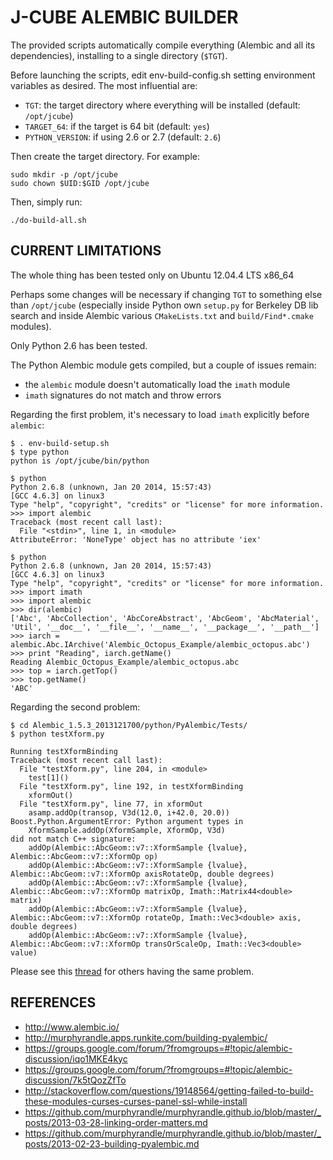J-CUBE ALEMBIC BUILDER
======================

The provided scripts automatically compile everything (Alembic and all its dependencies),
installing to a single directory (`$TGT`).

Before launching the scripts, edit env-build-config.sh setting environment variables as desired.
The most influential are:

* `TGT`: the target directory where everything will be installed (default: `/opt/jcube`)
* `TARGET_64`: if the target is 64 bit (default: `yes`)
* `PYTHON_VERSION`: if using 2.6 or 2.7 (default: `2.6`)

Then create the target directory. For example:

	sudo mkdir -p /opt/jcube
	sudo chown $UID:$GID /opt/jcube

Then, simply run:

	./do-build-all.sh


CURRENT LIMITATIONS
-------------------

The whole thing has been tested only on Ubuntu 12.04.4 LTS x86_64

Perhaps some changes will be necessary if changing `TGT` to something else than `/opt/jcube`
(especially inside Python own `setup.py` for Berkeley DB lib search and inside Alembic
various `CMakeLists.txt` and `build/Find*.cmake` modules).

Only Python 2.6 has been tested.

The Python Alembic module gets compiled, but a couple of issues remain:

* the `alembic` module doesn't automatically load the `imath` module
* `imath` signatures do not match and throw errors

Regarding the first problem, it's necessary to load `imath` explicitly before `alembic`:

	$ . env-build-setup.sh
	$ type python
	python is /opt/jcube/bin/python

	$ python
	Python 2.6.8 (unknown, Jan 20 2014, 15:57:43)
	[GCC 4.6.3] on linux3
	Type "help", "copyright", "credits" or "license" for more information.
	>>> import alembic
	Traceback (most recent call last):
	  File "<stdin>", line 1, in <module>
	AttributeError: 'NoneType' object has no attribute 'iex'

	$ python
	Python 2.6.8 (unknown, Jan 20 2014, 15:57:43)
	[GCC 4.6.3] on linux3
	Type "help", "copyright", "credits" or "license" for more information.
	>>> import imath
	>>> import alembic
	>>> dir(alembic)
	['Abc', 'AbcCollection', 'AbcCoreAbstract', 'AbcGeom', 'AbcMaterial', 'Util', '__doc__', '__file__', '__name__', '__package__', '__path__']
	>>> iarch = alembic.Abc.IArchive('Alembic_Octopus_Example/alembic_octopus.abc')
	>>> print "Reading", iarch.getName()
	Reading Alembic_Octopus_Example/alembic_octopus.abc
	>>> top = iarch.getTop()
	>>> top.getName()
	'ABC'

Regarding the second problem:

	$ cd Alembic_1.5.3_2013121700/python/PyAlembic/Tests/
	$ python testXform.py

	Running testXformBinding
	Traceback (most recent call last):
	  File "testXform.py", line 204, in <module>
	    test[1]()
	  File "testXform.py", line 192, in testXformBinding
	    xformOut()
	  File "testXform.py", line 77, in xformOut
	    asamp.addOp(transop, V3d(12.0, i+42.0, 20.0))
	Boost.Python.ArgumentError: Python argument types in
	    XformSample.addOp(XformSample, XformOp, V3d)
	did not match C++ signature:
	    addOp(Alembic::AbcGeom::v7::XformSample {lvalue}, Alembic::AbcGeom::v7::XformOp op)
	    addOp(Alembic::AbcGeom::v7::XformSample {lvalue}, Alembic::AbcGeom::v7::XformOp axisRotateOp, double degrees)
	    addOp(Alembic::AbcGeom::v7::XformSample {lvalue}, Alembic::AbcGeom::v7::XformOp matrixOp, Imath::Matrix44<double> matrix)
	    addOp(Alembic::AbcGeom::v7::XformSample {lvalue}, Alembic::AbcGeom::v7::XformOp rotateOp, Imath::Vec3<double> axis, double degrees)
	    addOp(Alembic::AbcGeom::v7::XformSample {lvalue}, Alembic::AbcGeom::v7::XformOp transOrScaleOp, Imath::Vec3<double> value)

Please see this [thread](https://groups.google.com/forum/?fromgroups=#!topic/alembic-discussion/7k5tQozZfTo) for others having the same problem.


REFERENCES
----------

* http://www.alembic.io/
* http://murphyrandle.apps.runkite.com/building-pyalembic/
* https://groups.google.com/forum/?fromgroups=#!topic/alembic-discussion/iqo1MKE4kyc
* https://groups.google.com/forum/?fromgroups=#!topic/alembic-discussion/7k5tQozZfTo
* http://stackoverflow.com/questions/19148564/getting-failed-to-build-these-modules-curses-curses-panel-ssl-while-install
* https://github.com/murphyrandle/murphyrandle.github.io/blob/master/_posts/2013-03-28-linking-order-matters.md
* https://github.com/murphyrandle/murphyrandle.github.io/blob/master/_posts/2013-02-23-building-pyalembic.md
